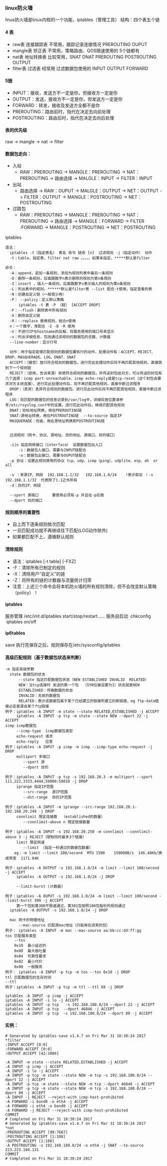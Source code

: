 ### linux防火墙
linux防火墙是linux内核的一个功能，iptables（管理工具）
结构：四个表五个链
#### 4 表
- raw表 连接跟踪表 不常用，跟踪记录连接情况 PREROUTING  OUPUT
- mangle表 矫正表 不常用，策略路由、QOS限速使用的 5个链都有
- nat表 地址转换表 比较常用，SNAT DNAT PREROUTING POSTROUTING OUTPUT
- filter表 过滤表 经常用 过滤数据包使用的 INPUT OUTPUT FORWARD

#### 5链
- INPUT：接收，发送方不一定是你，但接收方一定是你
- OUTPUT：发送，接收方不一定是你，但发送方一定是你
- FORWARD：转发，接收及发送方全都不是你
- PREROUTING：路由前时，指代在决定去向前处理
- POSTROUTING：路由后时，指代在决定去向后处理

#### 表的优先级
raw -> mangle -> nat -> filter


#### 数据包走向：
- 入站
  - RAW：PREROUTING -> MANGLE：PREROUTING -> NAT：PREROUTING -> 路由选择 -> MALGLE：INPUT -> FILTER：INPUT
- 出站
  - 路由选择 -> RAW：OUPUT -> MALGLE：OUTPUT -> NET：OUTPUT -> FILTER：OUTPUT -> MANGLE：POSTROUTING -> NET：POSTROUTING
- 过路包
  - RAW：PREROUTING -> MANGLE：PREROUTING -> NAT：PREROUTING -> 路由选择 -> MANGLE：FORWARD -> FILTER :FORWARD -> MANGLE：POSTROUTING -> NET：POSTROUTING


iptables
```
语法： 
  iptables -t（指定表名） 表名 命令 链命 [n]  过滤规则 -j（指定动作） 动作
  -t：table，指定表，filter nat raw 。。。。。如果未指定，*****默认是filter

命令：
  -A：append，追加一条规则，添加为规则列表中最后一条规则
  -D：删除一条规则，后面跟数字n表示删除的规则为第n条规则
  -I：insert ，插入一条规则，后面跟数字n表示插入的规则为第n条规则
  -L：列出表中的规则，******默认是filter表 --list 配合-t使用，指定查看的表
  -N：创建自定义链（一般很少用）
  -P： --policy：定义默认策略
      iptables -t 表 -P （链） [ACCEPT DROP]
  -F：--flush：删除表中所有规则
  -X：删除自定义链
  -R：--replace 替换规则，结合n使用
  n：一个数字，常配合 -I -D -R 使用    
  -n：不进行IP与hostname的反解。将服务使用的端口号来显示
  -v：列出详细信息，包括通过该规则的数据包的总数、计数器
  --line-number：显示行号

  动作：用于指定能够匹配规则的数据包要执行的动作，处理动作有：ACCEPT、REJECT、DROP、MASQUERADE、LOG、DNAT、SNAT
  ACCEPT：（接受）放行符合规则的数据包，进行完此处理动作后将不再匹配其他规则，直接跳到下一个规则链
  REJECT：（拒绝，告诉来源）拒绝符合规则的数据包，并传送封包给对方，可以传送的封包有几个选择：icmp port-unreachable、icmp echo-reply或是tcp-reset（这个封包会要求对方关闭连接），进行完此处理动作后，将不再匹配其他规则，直接中断过滤程序
  DROP：（丢弃）丢弃符合规则的数据包，进行完此动作后将不再匹配其他规则，直接中断过滤程序
  LOG：将匹配的数据包的信息记录到/var/log中，详细存放位置请参考/etc/rsyslog.conf中的设置。进行完此动作后，继续匹配其他规则
  DNAT：目标地址转换，用在PREROUTING链
  SNAT:源地址转换，用在POSTROUTING链  --to-source 指定IP    
  MASQUERADE：伪装，用在源地址转换即POSTROUTING链


  过滤规则（网卡、协议、源地址、目的地址、源端口、目的端口）

  -i|o 指定网络接口（interface） 设置数据包出入口
      -i：数据包入接口，需要与INPUT链配合
      -o：数据包出接口，需要与OUPUT链配合
  -p 协议：设置此规则使用的协议 tcp、udp、icmp（ping）、udplite、esp、ah  or   all

  -s ：来源IP、网段  192.168.1.1/32   192.168.1.0/24    !表示取反 ！-s 192.168.1.1/32  代表除了1.1之外所有  
  -d：目的IP、网段

  --sport 源端口      要使用必须有-p 并且在-p后面
  --dport 目的端口
```

#### 规则顺序的重要性
- 自上而下逐条规则依次匹配
- 一旦匹配成功就不再继续往下匹配(LOG动作除外)
- 如果都匹配不上，遵循默认规则

#### 清除规则
- 语法：iptables [-t table] [-FXZ]
- -F：清除所有已制定的规则
- -X：清除用户“自定义”的链
- -Z：将所有的链的计数器与流量统计归零
- 注意：上述三个命令会将本机防火墙的所有规则清除，但不会改变默认策略（policy）！


#### iptables
服务管理 /etc/init.d/iptables start/stop/restart......
服务自启动  chkconfig  iptables on/off  

#### ip6tables
save 执行完保存之后，规则保存在/etc/sysconfig/iptables

#### 高级匹配规则（基于数据包状态来判断）
```
-m 指定高级参数
  state 数据包的状态
      --state 指定匹配数据包状态（NEW ESTABLISHED INVALID  RELATED）
      NEW：当tcp连接时 发送的第一个包  （SYN位被设置为1）状态就是NEW
      ESTABLISHED：传输数据的状态
      INVALID：无效的数据包
      RELATED：表示该数据包属于某个已经建立的链接所建立的新链接，eg ftp-data链接必定是源自某个ftp链接
例子：iptables -A INPUT -m state --state RELATED,ESTABLISHED -j ACCEPT
     iptables -A INPUT -p tcp -m state --state NEW --dport 22 -j ACCEPT
icmp icmp数据包
     --icmp-type  icmp数据包类型
     echo-request 请求
     echo-reply   应答
例子：iptables -A INPUT -p icmp -m icmp --icmp-type echo-request -j DROP
     multiport 多端口
        --sport 源
        --dport 目的

例子：iptables -A INPUT -p tcp -s 192.168.20.3 -m multiport --sport 111,222,3333,4444,50000:50010 -j DROP
     iprange 指定IP范围
        --src-range  源IP范围
        --dst-range  目的IP范围

例子：iptables -A INPUT -m iprange --src-range 192.168.20.1-192.168.20.249 -j DROP
     connlimit 限定连接数  （established的数量）
        --connlimit-above n 限定链接数量

例子：iptables -A INPUT -s 192.168.20.250 -m connlimit --connlimit-above 3 -j REJECT（限制同时最多3个链接）
     limit 限定网速
        --limit （指定一秒通过的数据包数量）
    eg：-m limit --limit 100/second  MTU 1500    150000B/s  146.48Kb/换成带宽  1171.84K 

例子：iptables -A OUTPUT -s 192.168.1.0/24 -m limit --limit 100/second -j ACCEPT
     iptables -A OUTPUT -s 192.168.1.0/24 -j DROP  

     --limit-burst (计数器)

例子：iptables -A OUPUT -s 192.168.1.0/24 -m limit --limit 100/second --limit-burst 300 -j ACCEPT
     第一个包到第300不限速通过，第301包按照100包每秒的规则通过
  iptables -A OUTPUT -s 192.168.1.0/24 -j DROP

  mac 网卡的物理地址
      --mac-source 匹配源mac地址（只能用在进来的包）
例子： iptables -A INPUT -m mac --mac-source aa:bb:cc:dd:ff:gg
tos 匹配服务类型
    --tos
    0x10  最小延迟的
    0x08  最大吞吐量
    0x04  可靠性要求
    0x02  最小代价
    0x00  一般服务
例子： iptables -A INPUT -p tcp -m tos --tos 0x10 -j DROP
ttl 匹配数据包的生存时间
--ttl
例子：iptables -A INPUT -p tcp -m ttl --ttl 69 -j DROP

iptables -A INPUT -p icmp -j ACCEPT 
iptables -A INPUT -i lo -j ACCEPT 
iptables -A INPUT -p tcp   -s 192.168.180.0/24 --dport 22 -j ACCEPT 
iptables -A INPUT -p tcp  --dport 46846 -j ACCEPT 
iptables -A INPUT -p tcp  -s 192.168.180.0/24 --dport 80 -j ACCEPT 
```

#### 实例：
```
# Generated by iptables-save v1.4.7 on Fri Mar 31 18:30:24 2017
*filter
:INPUT ACCEPT [0:0]
:FORWARD ACCEPT [0:0]
:OUTPUT ACCEPT [42:3886]

-A INPUT -m state --state RELATED,ESTABLISHED -j ACCEPT
-A INPUT -p icmp -j ACCEPT
-A INPUT -i lo -j ACCEPT
-A INPUT -p tcp -m state --state NEW -m tcp -s 192.168.180.0/24 --dport 22 -j ACCEPT
-A INPUT -p tcp -m state --state NEW -m tcp --dport 46846 -j ACCEPT
-A INPUT -p tcp -m state --state NEW -m tcp -s 192.168.180.0/24 --dport 80 -j ACCEPT
-A INPUT -j REJECT --reject-with icmp-host-prohibited
-A FORWARD -i bond0 -o eth4 -j ACCEPT
-A FORWARD -i eth4 -o bond0 -j ACCEPT
-A FORWARD -j REJECT --reject-with icmp-host-prohibited 
COMMIT
# Completed on Fri Mar 31 18:30:24 2017
# Generated by iptables-save v1.4.7 on Fri Mar 31 18:30:24 2017
*nat
:PREROUTING ACCEPT [99:7667]
:POSTROUTING ACCEPT [1:108]
:OUTPUT ACCEPT [1:108]
-A POSTROUTING -s 192.168.180.0/24 -o eth4 -j SNAT --to-source 223.223.184.131 
COMMIT
# Completed on Fri Mar 31 18:30:24 2017
```
